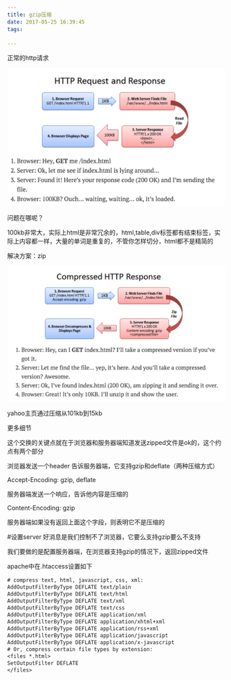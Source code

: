 ```yaml
---
title: gzip压缩
date: 2017-05-25 16:39:45
tags:

---
```


正常的http请求

![img](/images/test/30.mdb2H0W2dg.png)
<!--more-->

问题在哪呢？

100kb非常大，实际上html是非常冗余的，html,table,div标签都有结束标签，实际上内容都一样，大量的单词是重复的，不管你怎样切分，html都不是精简的

解决方案：zip

![img](/images/test/30.mdj40gcEGi.png)

yahoo主页通过压缩从101kb到15kb

更多细节

这个交换的关键点就在于浏览器和服务器端知道发送zipped文件是ok的，这个约点有两个部分

浏览器发送一个header 告诉服务器端，它支持gzip和deflate（两种压缩方式）

Accept-Encoding: gzip, deflate

服务器端发送一个响应，告诉他内容是压缩的

Content-Encoding: gzip

服务器端如果没有返回上面这个字段，则表明它不是压缩的

#设置server
好消息是我们控制不了浏览器，它要么支持gzip要么不支持

我们要做的是配置服务器端，在浏览器支持gzip的情况下，返回zipped文件

apache中在.htaccess设置如下

``` shell
# compress text, html, javascript, css, xml:
AddOutputFilterByType DEFLATE text/plain
AddOutputFilterByType DEFLATE text/html
AddOutputFilterByType DEFLATE text/xml
AddOutputFilterByType DEFLATE text/css
AddOutputFilterByType DEFLATE application/xml
AddOutputFilterByType DEFLATE application/xhtml+xml
AddOutputFilterByType DEFLATE application/rss+xml
AddOutputFilterByType DEFLATE application/javascript
AddOutputFilterByType DEFLATE application/x-javascript
# Or, compress certain file types by extension:
<files *.html>
SetOutputFilter DEFLATE
</files>
```